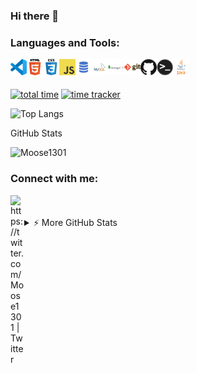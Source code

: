 ### Hi there 👋


### Languages and Tools:

<img align="left" alt="Visual Studio Code" width="26px" src="https://raw.githubusercontent.com/github/explore/80688e429a7d4ef2fca1e82350fe8e3517d3494d/topics/visual-studio-code/visual-studio-code.png" />
<img align="left" alt="HTML5" width="26px" src="https://raw.githubusercontent.com/github/explore/80688e429a7d4ef2fca1e82350fe8e3517d3494d/topics/html/html.png" />
<img align="left" alt="CSS3" width="26px" src="https://raw.githubusercontent.com/github/explore/80688e429a7d4ef2fca1e82350fe8e3517d3494d/topics/css/css.png" />
<img align="left" alt="JavaScript" width="26px" src="https://raw.githubusercontent.com/github/explore/80688e429a7d4ef2fca1e82350fe8e3517d3494d/topics/javascript/javascript.png" />
<img align="left" alt="SQL" width="26px" src="https://raw.githubusercontent.com/github/explore/80688e429a7d4ef2fca1e82350fe8e3517d3494d/topics/sql/sql.png" />
<img align="left" alt="MySQL" width="26px" src="https://raw.githubusercontent.com/github/explore/80688e429a7d4ef2fca1e82350fe8e3517d3494d/topics/mysql/mysql.png" />
<img align="left" alt="MongoDB" width="26px" src="https://raw.githubusercontent.com/github/explore/80688e429a7d4ef2fca1e82350fe8e3517d3494d/topics/mongodb/mongodb.png" />
<img align="left" alt="Git" width="26px" src="https://raw.githubusercontent.com/github/explore/80688e429a7d4ef2fca1e82350fe8e3517d3494d/topics/git/git.png" />
<img align="left" alt="GitHub" width="26px" src="https://raw.githubusercontent.com/github/explore/78df643247d429f6cc873026c0622819ad797942/topics/github/github.png" />
<img align="left" alt="Terminal" width="26px" src="https://raw.githubusercontent.com/github/explore/80688e429a7d4ef2fca1e82350fe8e3517d3494d/topics/terminal/terminal.png" />
<img align="left" alt="Java" width="26px" src="https://raw.githubusercontent.com/github/explore/80688e429a7d4ef2fca1e82350fe8e3517d3494d/topics/java/java.png" />
<br />
<br />




[![total time](https://wakatime.com/badge/user/cfc262a8-2f26-47fb-a540-4c1ca4b4ddf8.svg)](https://wakatime.com/@cfc262a8-2f26-47fb-a540-4c1ca4b4ddf8)
[![time tracker](https://wakatime.com/badge/github/Moose1301/Moose1301.svg)](https://wakatime.com/badge/github/Moose1301/Moose1301)

![Top Langs](https://github-readme-stats.vercel.app/api/top-langs/?username=Moose1301&layout=compact&theme=merko)

GitHub Stats
<br />

<img src="https://github-readme-stats.vercel.app/api?username=Moose1301&show_icons=true&theme=merko&count_private=true" alt="Moose1301" />



### Connect with me:

<img align="left" alt="https://twitter.com/Moose1301 | Twitter" width="22px" src="https://cdn.jsdelivr.net/npm/simple-icons@v3/icons/twitter.svg" />
<br />
<br />


<details>
  <summary>⚡ More GitHub Stats</summary>

<!--START_SECTION:waka-->

```txt
Java                  11 hrs 39 mins  ████████████████████████░   95.39 %
Gradle                8 mins          ▒░░░░░░░░░░░░░░░░░░░░░░░░   01.12 %
Groovy                5 mins          ▒░░░░░░░░░░░░░░░░░░░░░░░░   00.73 %
textmate              4 mins          ░░░░░░░░░░░░░░░░░░░░░░░░░   00.66 %
Kotlin                3 mins          ░░░░░░░░░░░░░░░░░░░░░░░░░   00.54 %
```

<!--END_SECTION:waka-->

</details>
 
